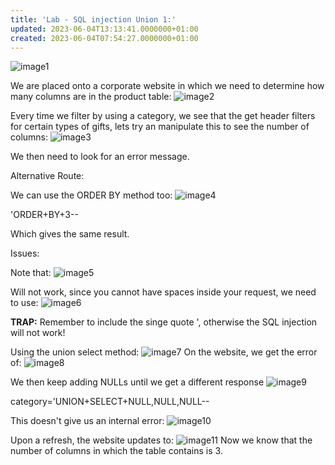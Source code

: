 ```yaml
---
title: 'Lab - SQL injection Union 1:'
updated: 2023-06-04T13:13:41.0000000+01:00
created: 2023-06-04T07:54:27.0000000+01:00
---
```


![image1](../../../../_resources/image1-7.png)

We are placed onto a corporate website in which we need to determine how many columns are in the product table:
![image2](../../../../_resources/image2-6.png)

Every time we filter by using a category, we see that the get header filters for certain types of gifts, lets try an manipulate this to see the number of columns:
![image3](../../../../_resources/image3-4.png)

We then need to look for an error message.

Alternative Route:

We can use the ORDER BY method too:
![image4](../../../../_resources/image4-2.png)

'ORDER+BY+3--

Which gives the same result.

Issues:

Note that:
![image5](../../../../_resources/image5-1.png)

Will not work, since you cannot have spaces inside your request, we need to use:
![image6](../../../../_resources/image6-1.png)

**TRAP:** Remember to include the singe quote ', otherwise the SQL injection will not work!

Using the union select method:
![image7](../../../../_resources/image7-1.png)
On the website, we get the error of:
![image8](../../../../_resources/image8.png)

We then keep adding NULLs until we get a different response
![image9](../../../../_resources/image9.png)

category='UNION+SELECT+NULL,NULL,NULL--

This doesn't give us an internal error:
![image10](../../../../_resources/image10.png)

Upon a refresh, the website updates to:
![image11](../../../../_resources/image11.png)
Now we know that the number of columns in which the table contains is 3.
